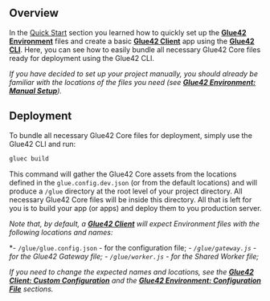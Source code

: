 ## Overview

In the [Quick Start](../quick-start/index.html) section you learned how to quickly set up the [**Glue42 Environment**](../../core-concepts/environment/overview/index.html) files and create a basic [**Glue42 Client**](../../core-concepts/glue42-client/overview/index.html) app using the [**Glue42 CLI**](../../core-concepts/cli/index.html). Here, you can see how to easily bundle all necessary Glue42 Core files ready for deployment using the Glue42 CLI. 

*If you have decided to set up your project manually, you should already be familiar with the locations of the files you need (see [**Glue42 Environment: Manual Setup**](../../core-concepts/environment/setup/index.html#manual)).*

## Deployment

To bundle all necessary Glue42 Core files for deployment, simply use the Glue42 CLI and run:

```javascript
gluec build
```

This command will gather the Glue42 Core assets from the locations defined in the `glue.config.dev.json` (or from the default locations) and will produce a `/glue` directory at the root level of your project directory. All necessary Glue42 Core files will be inside this directory. All that is left for you is to build your app (or apps) and deploy them to you production server.

*Note that, by default, a [**Glue42 Client**](../../core-concepts/glue42-client/overview/index.html) will expect Environment files with the following locations and names:*

*- `/glue/glue.config.json` - for the configuration file;
*- `/glue/gateway.js` - for the Glue42 Gateway file;*
*- `/glue/worker.js` - for the Shared Worker file;*

*If you need to change the expected names and locations, see the [**Glue42 Client: Custom Configuration**](../../core-concepts/glue42-client/overview/index.html#initializing_a_glue42_client-custom_configuration) and the [**Glue42 Environment: Configuration File**](../../core-concepts/environment/overview/index.html#configuration_file) sections.*